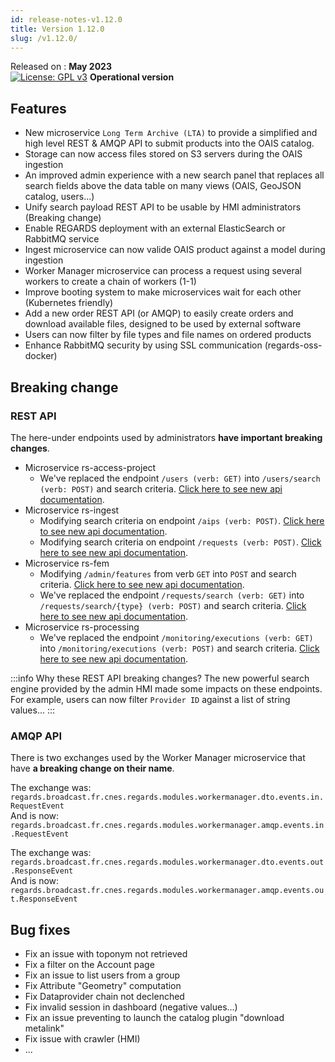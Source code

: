 ```yaml
---
id: release-notes-v1.12.0
title: Version 1.12.0
slug: /v1.12.0/
---
```


Released on : **May 2023**  
[![License: GPL v3](https://img.shields.io/badge/License-GPLv3-blue.svg)](https://www.gnu.org/licenses/gpl-3.0)
**Operational version**

## Features

- New microservice `Long Term Archive (LTA)` to provide a simplified and high level REST & AMQP API to submit products into the OAIS catalog.
- Storage can now access files stored on S3 servers during the OAIS ingestion
- An improved admin experience with a new search panel that replaces all search fields above the data table on many views (OAIS, GeoJSON catalog, users...)
- Unify search payload REST API to be usable by HMI administrators (Breaking change)
- Enable REGARDS deployment with an external ElasticSearch or RabbitMQ service
- Ingest microservice can now valide OAIS product against a model during ingestion
- Worker Manager microservice can process a request using several workers to create a chain of workers (1-1) 
- Improve booting system to make microservices wait for each other (Kubernetes friendly)
- Add a new order REST API (or AMQP) to easily create orders and download available files, designed to be used by external software
- Users can now filter by file types and file names on ordered products
- Enhance RabbitMQ security by using SSL communication (regards-oss-docker)


## Breaking change

### REST API

The here-under endpoints used by administrators **have important breaking changes**.  

 - Microservice rs-access-project
    - We've replaced the endpoint `/users (verb: GET)` into `/users/search (verb: POST)` and search criteria. [Click here to see new api documentation](/docs/development/backend/services/access-project/api-swagger#tag/project-users-controller/operation/retrieveProjectUserList). 
 - Microservice rs-ingest
    - Modifying search criteria on endpoint `/aips (verb: POST)`. [Click here to see new api documentation](/docs/development/backend/services/ingest/api-swagger#tag/aip-controller/operation/searchAIPs). 
    - Modifying search criteria on endpoint `/requests (verb: POST)`. [Click here to see new api documentation](/docs/development/backend/services/ingest/api-swagger#tag/request-controller/operation/searchRequest). 
 - Microservice rs-fem
    - Modifying `/admin/features` from verb `GET` into `POST` and search criteria. [Click here to see new api documentation](/docs/development/backend/services/fem/api-swagger#tag/feature-entity-controller/operation/searchFeatures). 
    - We've replaced the endpoint `/requests/search (verb: GET)` into `/requests/search/{type} (verb: POST)` and search criteria. [Click here to see new api documentation](/docs/development/backend/services/fem/api-swagger#tag/feature-request-controller/operation/searchFeatureRequests). 
 - Microservice rs-processing
    - We've replaced the endpoint `/monitoring/executions (verb: GET)` into `/monitoring/executions (verb: POST)` and search criteria. [Click here to see new api documentation](/docs/development/backend/services/processing/api-swagger#tag/p-monitoring-controller/operation/executions). 

:::info Why these REST API breaking changes?
The new powerful search engine provided by the admin HMI made some impacts on these endpoints.  
For example, users can now filter `Provider ID` against a list of string values...
:::


### AMQP API

There is two exchanges used by the Worker Manager microservice that have **a breaking change on their name**.

The exchange was:  
`regards.broadcast.fr.cnes.regards.modules.workermanager.dto.events.in.RequestEvent`  
And is now:  
`regards.broadcast.fr.cnes.regards.modules.workermanager.amqp.events.in.RequestEvent`

The exchange was:  
`regards.broadcast.fr.cnes.regards.modules.workermanager.dto.events.out.ResponseEvent`  
And is now:  
`regards.broadcast.fr.cnes.regards.modules.workermanager.amqp.events.out.ResponseEvent`


## Bug fixes

 - Fix an issue with toponym not retrieved
 - Fix a filter on the Account page
 - Fix an issue to list users from a group
 - Fix Attribute "Geometry" computation
 - Fix Dataprovider chain not declenched
 - Fix invalid session in dashboard (negative values...)
 - Fix an issue preventing to launch the catalog plugin "download metalink"
 - Fix issue with crawler (HMI)
 - ...
